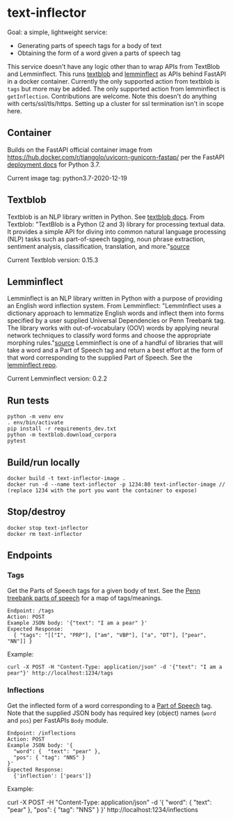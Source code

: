 # text-inflector
Goal: a simple, lightweight service:
- Generating parts of speech tags for a body of text
- Obtaining the form of a word given a parts of speech tag

This service doesn't have any logic other than to wrap APIs from TextBlob and Lemminflect. This runs [textblob](https://github.com/sloria/TextBlob) and [lemminflect](https://github.com/bjascob/LemmInflect) as APIs behind FastAPI in a docker container. Currently the only supported action from textblob is `tags` but more may be added. The only supported action from lemminflect is `getInflection`. Contributions are welcome. Note this doesn't do anything with certs/ssl/tls/https. Setting up a cluster for ssl termination isn't in scope here.

## Container
Builds on the FastAPI official container image from https://hub.docker.com/r/tiangolo/uvicorn-gunicorn-fastap/ per the FastAPI [deployment docs](https://fastapi.tiangolo.com/deployment/docker) for Python 3.7.

Current image tag: python3.7-2020-12-19

## Textblob
Textblob is an NLP library written in Python. See [textblob docs](https://textblob.readthedocs.io). From Textblob: "TextBlob is a Python (2 and 3) library for processing textual data. It provides a simple API for diving into common natural language processing (NLP) tasks such as part-of-speech tagging, noun phrase extraction, sentiment analysis, classification, translation, and more."[source](https://github.com/sloria/TextBlob)

Current Textblob version: 0.15.3

## Lemminflect
Lemminflect is an NLP library written in Python with a purpose of providing an English word inflection system. From Lemminflect: "LemmInflect uses a dictionary approach to lemmatize English words and inflect them into forms specified by a user supplied Universal Dependencies or Penn Treebank tag. The library works with out-of-vocabulary (OOV) words by applying neural network techniques to classify word forms and choose the appropriate morphing rules."[source](https://github.com/bjascob/LemmInflect) Lemminflect is one of a handful of libraries that will take a word and a Part of Speech tag and return a best effort at the form of that word corresponding to the supplied Part of Speech. See the [lemminflect repo](https://github.com/bjascob/LemmInflect).

Current Lemminflect version: 0.2.2

## Run tests

    python -m venv env
    . env/bin/activate
    pip install -r requirements_dev.txt
    python -m textblob.download_corpora
    pytest


## Build/run locally

    docker build -t text-inflector-image .
    docker run -d --name text-inflector -p 1234:80 text-inflector-image // (replace 1234 with the port you want the container to expose)


## Stop/destroy

    docker stop text-inflector
    docker rm text-inflector


## Endpoints
### Tags
Get the Parts of Speech tags for a given body of text. See the [Penn treebank parts of speech](https://www.ling.upenn.edu/courses/Fall_2003/ling001/penn_treebank_pos.html) for a map of tags/meanings.

    Endpoint: /tags
    Action: POST
    Example JSON body: '{"text": "I am a pear" }'
    Expected Response:
      { "tags": "[["I", "PRP"], ["am", "VBP"], ["a", "DT"], ["pear", "NN"]] }

Example:

    curl -X POST -H "Content-Type: application/json" -d '{"text": "I am a pear"}' http://localhost:1234/tags

### Inflections
Get the inflected form of a word corresponding to a [Part of Speech](https://www.ling.upenn.edu/courses/Fall_2003/ling001/penn_treebank_pos.html) tag. Note that the supplied JSON body has required key (object) names (`word` and `pos`) per FastAPIs `Body` module.

    Endpoint: /inflections
    Action: POST
    Example JSON body: '{
      "word": {  "text": "pear" },
      "pos": { "tag": "NNS" }
    }'
    Expected Response:
      {'inflection': ['pears']}

Example:

  curl -X POST -H "Content-Type: application/json" -d '{ "word": {  "text": "pear" }, "pos": { "tag": "NNS" } }' http://localhost:1234/inflections